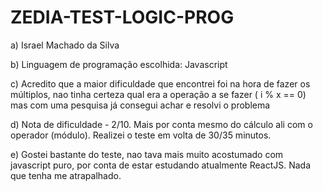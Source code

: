 # ZEDIA-TEST-LOGIC-PROG


a) Israel Machado da Silva

b) Linguagem de programação escolhida: Javascript

c) Acredito que a maior dificuldade que encontrei foi na hora de fazer os múltiplos, nao tinha certeza qual era a operação a se fazer ( i % x == 0) mas com uma pesquisa já consegui achar e resolvi o problema



d) Nota de dificuldade - 2/10. Mais por conta mesmo do cálculo ali com o operador (módulo). Realizei o teste em volta de 30/35 minutos.

e) Gostei bastante do teste, nao tava mais muito acostumado com javascript puro, por conta de estar estudando atualmente ReactJS. Nada que tenha me atrapalhado.
